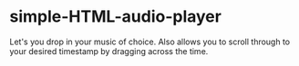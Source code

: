 # simple-HTML-audio-player

Let's you drop in your music of choice. Also allows you to scroll through to your desired timestamp by dragging across the time.
